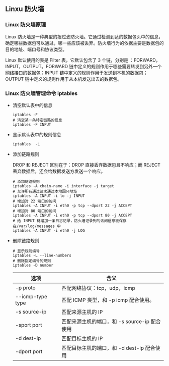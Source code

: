 ## Linxu 防火墙

### Linux 防火墙原理

Linux 防火墙是一种典型的报过滤防火墙。它通过检测到达的数据包头中的信息，确定哪些数据包可以通过，哪一些应该被丢弃。防火墙行为的依据主要是数据包的目的地址、端口号和协议类型。

Linux 默认使用的表是 Filter 表，它默认包含了 3 个链，分别是 ：FORWARD，INPUT，OUTPUT。FORWARD  链中定义的规则作用于哪些需要转发到另外一个网络接口的数据包；INPUT  链中定义的规则作用于发送到本机的数据包；OUTPUT 链中定义的规则作用于从本机发送出去的数据包。

### Linux 防火墙管理命令 iptables

- 清空默认表中的信息

  ```shell
  iptables -F
  # 清空某一条特定链路的信息
  iptables -F INPUT
  ```

- 显示默认表中的规则信息

  ```shell
  iptables  -L
  ```

- 添加链路规则

  DROP 和 REJECT 区别在于：DROP  直接丢弃数据包且不响应；而 REJECT  丢弃数据后，还会给数据发送方发送一个响应。

  ```shell
  # 添加链路规则
  iptables -A chain-name -i interface -j target
  # 允许所有通过请求通过本地回环地址
  iptables -A INPUT -i lo -j INPUT
  # 增加对 22 端口的访问
  iptables -A INPUT -i eth0 -p tcp --dport 22 -j ACCEPT
  # 增加对 80 端口的访问
  iptables -A INPUT -i eth0 -p tcp --dport 80 -j ACCEPT
  # 给 INPUT 链增加一条日志记录，防火墙记录到的访问信息被保存在/var/log/messages 中
  iptables -A INPUT -i eth0 -j LOG
  ```

- 删除链路规则

  ```shell
  # 显示规则编号
  iptables -L --line-numbers
  # 删除指定编号的规则
  iptables -D number
  ```

  

  | 选项             | 含义                                         |
  | ---------------- | -------------------------------------------- |
  | -p proto         | 匹配网络协议：tcp，udp，icmp                 |
  | --icmp-type type | 匹配 ICMP 类型，和 -p icmp 配合使用。        |
  | -s source-ip     | 匹配来源主机的 IP                            |
  | -sport port      | 匹配来源主机的端口，和 -s source-ip 配合使用 |
  | -d dest-ip       | 匹配目标主机的 IP                            |
  | -dport port      | 匹配目标主机的端口，和 -d dest-ip 配合使用   |

  

